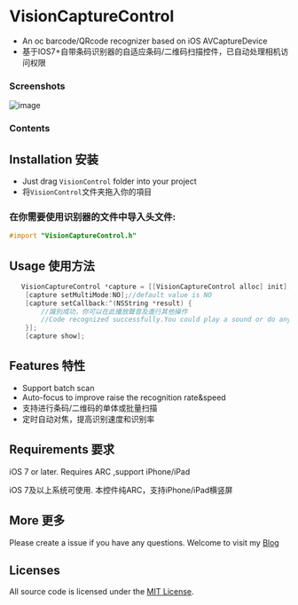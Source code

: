 VisionCaptureControl
=====
* An oc barcode/QRcode recognizer based on iOS AVCaptureDevice
* 基于IOS7+自带条码识别器的自适应条码/二维码扫描控件，已自动处理相机访问权限

### Screenshots
![image](http://blog.viiio.com/wp-content/uploads/2016/04/IMG_0026.jpg)

### Contents
## Installation 安装

  * Just drag `VisionControl` folder into your project
  * 将`VisionControl`文件夹拖入你的項目

### 在你需要使用识别器的文件中导入头文件:
```objective-c
#import "VisionCaptureControl.h"
```
## Usage 使用方法
```objective-c
   VisionCaptureControl *capture = [[VisionCaptureControl alloc] init];
    [capture setMultiMode:NO];//default value is NO
    [capture setCallback:^(NSString *result) {
        //識別成功，你可以在此播放聲音及進行其他操作
        //Code recognized successfully.You could play a sound or do anything you want
    }];
    [capture show];
```

## Features 特性
* Support batch scan</br>
* Auto-focus to improve raise the recognition rate&speed</br>
* 支持进行条码/二维码的单体或批量扫描</br>
* 定时自动对焦，提高识别速度和识别率</br>

## Requirements 要求
  iOS 7 or later. Requires ARC  ,support iPhone/iPad
  
  iOS 7及以上系统可使用. 本控件纯ARC，支持iPhone/iPad横竖屏
## More 更多 

  Please create a issue if you have any questions.
  Welcome to visit my [Blog](http://blog.viiio.com/ "Vision的博客")
  
## Licenses
   All source code is licensed under the [MIT License](https://github.com/VIIIO/VisionCaptureControl/blob/master/LICENSE "License").
  
